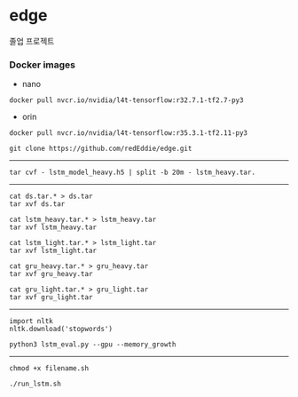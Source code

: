 # edge
졸업 프로젝트


### Docker images
* nano

`docker pull nvcr.io/nvidia/l4t-tensorflow:r32.7.1-tf2.7-py3`

* orin

`docker pull nvcr.io/nvidia/l4t-tensorflow:r35.3.1-tf2.11-py3`


```
git clone https://github.com/redEddie/edge.git
```

---

```
tar cvf - lstm_model_heavy.h5 | split -b 20m - lstm_heavy.tar.
```

---

```
cat ds.tar.* > ds.tar
tar xvf ds.tar
```
```
cat lstm_heavy.tar.* > lstm_heavy.tar
tar xvf lstm_heavy.tar
```
```
cat lstm_light.tar.* > lstm_light.tar
tar xvf lstm_light.tar
```
```
cat gru_heavy.tar.* > gru_heavy.tar
tar xvf gru_heavy.tar
```
```
cat gru_light.tar.* > gru_light.tar
tar xvf gru_light.tar
```

---

```
import nltk
nltk.download('stopwords')
```

```
python3 lstm_eval.py --gpu --memory_growth
```

---

```
chmod +x filename.sh
```
```
./run_lstm.sh
```
